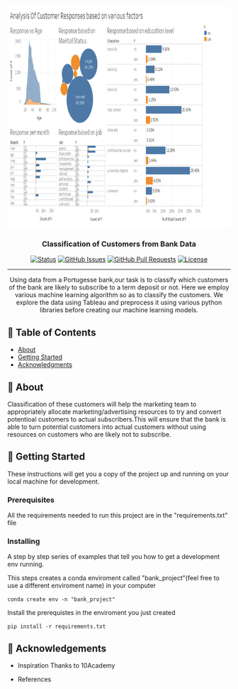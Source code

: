 <p align="center">
  <a href="" rel="noopener">
 <img width=1280px height=500px src="Dashboard.png" alt="Project banner"></a>
</p>

<h3 align="center">Classification of Customers from Bank Data</h3>

<div align="center">

[![Status](https://img.shields.io/badge/status-active-success.svg)]()
[![GitHub Issues](https://img.shields.io/github/issues/kylelobo/The-Documentation-Compendium.svg)](https://github.com/kylelobo/The-Documentation-Compendium/issues)
[![GitHub Pull Requests](https://img.shields.io/github/issues-pr/kylelobo/The-Documentation-Compendium.svg)](https://github.com/kylelobo/The-Documentation-Compendium/pulls)
[![License](https://img.shields.io/badge/license-MIT-blue.svg)](/LICENSE)

</div>

---

<p align="center"> Using data from a Portugesse bank,our task is to classify which customers of the bank are likely to subscribe to a term deposit or not. Here we employ various machine learning algorithm so as to classify the customers. We explore the data using Tableau and preprocess it using various python libraries before creating our machine learning models.
    <br> 
</p>

## 📝 Table of Contents

- [About](#about)
- [Getting Started](#getting_started)
- [Acknowledgments](#acknowledgement)

## 🧐 About <a name = "about"></a>
Classification of these customers will help the marketing team to appropriately allocate marketing/advertising resources to try and convert potentioal customers to actual subscribers.This will ensure that the bank is able to turn potential customers into actual customers without using resources on customers who are likely not to subscribe.

## 🏁 Getting Started <a name = "getting_started"></a>

These instructions will get you a copy of the project up and running on your local machine for development.

### Prerequisites

All the requirements needed to run this project are in the "requirements.txt" file


### Installing

A step by step series of examples that tell you how to get a development env running.

This steps creates a conda enviroment called "bank_project"(feel free to use a different enviroment name) in your computer

```
conda create env -n "bank_project"
```

Install the prerequistes in the enviroment you just created

```
pip install -r requirements.txt
```


## 🎉 Acknowledgements <a name = "acknowledgement"></a>

- Inspiration
Thanks to 10Academy

- References
